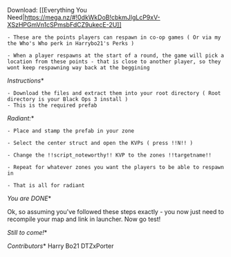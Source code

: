 Download: [[Everything You Need|https://mega.nz/#!0dkWkDoB!cbkmJlgLcP9xV-XSzHPGmVn1cSPmsbFdCZ9ukecE-2U]]

    - These are the points players can respawn in co-op games ( Or via my the Who's Who perk in Harrybo21's Perks )

    - When a player respawns at the start of a round, the game will pick a location from these points - that is close to another player, so they wont keep respawning way back at the beggining

  *Instructions**

    - Download the files and extract them into your root directory ( Root directory is your Black Ops 3 install )
    - This is the required prefab

  *Radiant:**

    - Place and stamp the prefab in your zone

    - Select the center struct and open the KVPs ( press !!N!! )

    - Change the !!script_noteworthy!! KVP to the zones !!targetname!!

    - Repeat for whatever zones you want the players to be able to respawn in

    - That is all for radiant

  *You are DONE**

Ok, so assuming you've followed these steps exactly - you now just need to recompile your map and link in launcher. Now go test!

  *Still to come!**

  *Contributors**
Harry Bo21
DTZxPorter